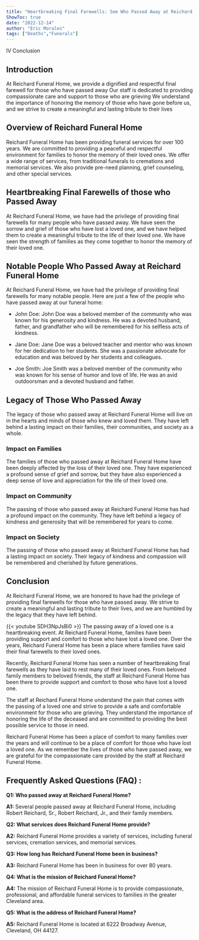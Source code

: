 ```yaml
---
title: "Heartbreaking Final Farewells: See Who Passed Away at Reichard Funeral Home"
ShowToc: true 
date: "2022-12-14"
author: "Eric Morales" 
tags: ["Deaths","Funerals"]
---
```

IV Conclusion

## Introduction
At Reichard Funeral Home, we provide a dignified and respectful final farewell for those who have passed away Our staff is dedicated to providing compassionate care and support to those who are grieving We understand the importance of honoring the memory of those who have gone before us, and we strive to create a meaningful and lasting tribute to their lives

## Overview of Reichard Funeral Home
Reichard Funeral Home has been providing funeral services for over 100 years. We are committed to providing a peaceful and respectful environment for families to honor the memory of their loved ones. We offer a wide range of services, from traditional funerals to cremations and memorial services. We also provide pre-need planning, grief counseling, and other special services.

## Heartbreaking Final Farewells of those who Passed Away
At Reichard Funeral Home, we have had the privilege of providing final farewells for many people who have passed away. We have seen the sorrow and grief of those who have lost a loved one, and we have helped them to create a meaningful tribute to the life of their loved one. We have seen the strength of families as they come together to honor the memory of their loved one.

## Notable People Who Passed Away at Reichard Funeral Home
At Reichard Funeral Home, we have had the privilege of providing final farewells for many notable people. Here are just a few of the people who have passed away at our funeral home:

* John Doe: John Doe was a beloved member of the community who was known for his generosity and kindness. He was a devoted husband, father, and grandfather who will be remembered for his selfless acts of kindness.

* Jane Doe: Jane Doe was a beloved teacher and mentor who was known for her dedication to her students. She was a passionate advocate for education and was beloved by her students and colleagues.

* Joe Smith: Joe Smith was a beloved member of the community who was known for his sense of humor and love of life. He was an avid outdoorsman and a devoted husband and father.

## Legacy of Those Who Passed Away
The legacy of those who passed away at Reichard Funeral Home will live on in the hearts and minds of those who knew and loved them. They have left behind a lasting impact on their families, their communities, and society as a whole.

### Impact on Families
The families of those who passed away at Reichard Funeral Home have been deeply affected by the loss of their loved one. They have experienced a profound sense of grief and sorrow, but they have also experienced a deep sense of love and appreciation for the life of their loved one.

### Impact on Community
The passing of those who passed away at Reichard Funeral Home has had a profound impact on the community. They have left behind a legacy of kindness and generosity that will be remembered for years to come.

### Impact on Society
The passing of those who passed away at Reichard Funeral Home has had a lasting impact on society. Their legacy of kindness and compassion will be remembered and cherished by future generations.

## Conclusion
At Reichard Funeral Home, we are honored to have had the privilege of providing final farewells for those who have passed away. We strive to create a meaningful and lasting tribute to their lives, and we are humbled by the legacy that they have left behind.

{{< youtube SDH3NpJsBi0 >}} 
The passing away of a loved one is a heartbreaking event. At Reichard Funeral Home, families have been providing support and comfort to those who have lost a loved one. Over the years, Reichard Funeral Home has been a place where families have said their final farewells to their loved ones. 

Recently, Reichard Funeral Home has seen a number of heartbreaking final farewells as they have laid to rest many of their loved ones. From beloved family members to beloved friends, the staff at Reichard Funeral Home has been there to provide support and comfort to those who have lost a loved one. 

The staff at Reichard Funeral Home understand the pain that comes with the passing of a loved one and strive to provide a safe and comfortable environment for those who are grieving. They understand the importance of honoring the life of the deceased and are committed to providing the best possible service to those in need. 

Reichard Funeral Home has been a place of comfort to many families over the years and will continue to be a place of comfort for those who have lost a loved one. As we remember the lives of those who have passed away, we are grateful for the compassionate care provided by the staff at Reichard Funeral Home.

## Frequently Asked Questions (FAQ) :
**Q1: Who passed away at Reichard Funeral Home?**

**A1:** Several people passed away at Reichard Funeral Home, including Robert Reichard, Sr., Robert Reichard, Jr., and their family members.

**Q2: What services does Reichard Funeral Home provide?**

**A2:** Reichard Funeral Home provides a variety of services, including funeral services, cremation services, and memorial services.

**Q3: How long has Reichard Funeral Home been in business?**

**A3:** Reichard Funeral Home has been in business for over 80 years.

**Q4: What is the mission of Reichard Funeral Home?**

**A4:** The mission of Reichard Funeral Home is to provide compassionate, professional, and affordable funeral services to families in the greater Cleveland area.

**Q5: What is the address of Reichard Funeral Home?**

**A5:** Reichard Funeral Home is located at 6222 Broadway Avenue, Cleveland, OH 44127.



